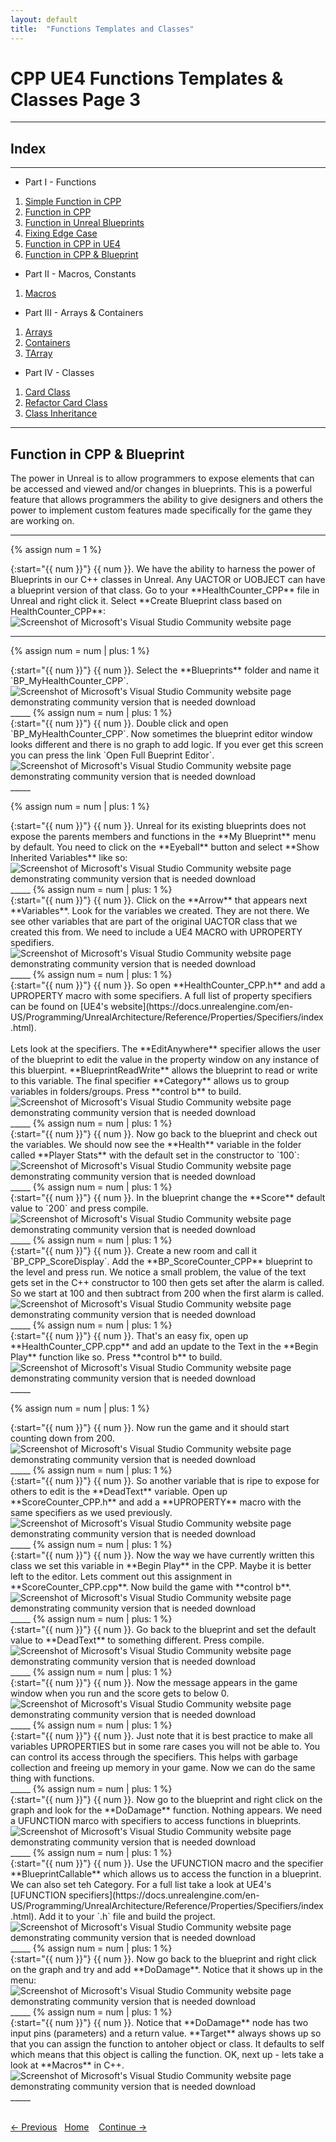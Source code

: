 ```yaml
---
layout: default
title:  "Functions Templates and Classes"
---
```


# CPP UE4 Functions Templates & Classes Page 3
_____ 

## Index
_____ 

* Part I - Functions
1. [Simple Function in CPP](CPP-UE4-Functions-Templates-Classes-1.html#simple-functions-in-cpp)
2. [Function in CPP](CPP-UE4-Functions-Templates-Classes-1.html#function-in-cpp)
3. [Function in Unreal Blueprints](CPP-UE4-Functions-Templates-Classes-1.html#function-in-unreal-blueprints)
4. [Fixing Edge Case](CPP-UE4-Functions-Templates-Classes-2.html#fixing-edge-case)
5. [Function in CPP in UE4](CPP-UE4-Functions-Templates-Classes-2.html#function-in-cpp-in-ue4)
6. [Function in CPP & Blueprint](CPP-UE4-Functions-Templates-Classes-3.html#function-in-cpp-&-blueprint)

* Part II - Macros, Constants
1. [Macros](CPP-UE4-Functions-Templates-Classes-4.html#macros)

* Part III - Arrays & Containers
1.  [Arrays](CPP-UE4-Functions-Templates-Classes-4.html#arrays)
2. [Containers](CPP-UE4-Functions-Templates-Classes-5.html#containers)
3. [TArray](CPP-UE4-Functions-Templates-Classes-5.html#tarray)

* Part IV - Classes
1. [Card Class](CPP-UE4-Functions-Templates-Classes-7.html#card-class)
2. [Refactor Card Class](CPP-UE4-Functions-Templates-Classes-8.html#refactor-card-class)
3. [Class Inheritance](CPP-UE4-Functions-Templates-Classes-8.html#class-inheritance-&-casting)

_____ 

## Function in CPP & Blueprint
The power in Unreal is to allow programmers to expose elements that can be accessed and viewed and/or changes in blueprints.  This is a powerful feature that allows programmers the ability to give designers and others the power to implement custom features made specifically for the game they are working on. 


_____ 
{% assign num = 1 %}
<div class = "row">
<div class="col-12 col-lg-4 col align-self-center">
<div markdown = "1">
{:start="{{ num }}"}
{{ num }}. We have the ability to harness the power of Blueprints in our C++ classes in Unreal.  Any UACTOR or UOBJECT can have a blueprint version of that class.  Go to your **HealthCounter_CPP** file in Unreal and right click it.  Select **Create Blueprint class based on HealthCounter_CPP**:
</div>
</div>
<div class="col-12 col-lg-8">
<img src="images/BPBasedOnCPP.jpg"  class= "img-fluid"  alt="Screenshot of Microsoft's Visual Studio Community website page">  
</div>
</div>

_____ 
{% assign num = num | plus: 1 %}
<div class = "row">
<div class="col-12 col-lg-4 col align-self-center">
<div markdown = "1">
{:start="{{ num }}"}
{{ num }}. Select the **Blueprints** folder and name it `BP_MyHealthCounter_CPP`.
</div>
</div>
<div class="col-12 col-lg-8">
<img src="images/NameBPInheritedCPP.jpg"  class= "img-fluid"  alt="Screenshot of Microsoft's Visual Studio Community website page demonstrating community version that is needed download">  
</div>
</div>
_____ 
{% assign num = num | plus: 1 %}
<div class = "row">
<div class="col-12 col-lg-4 col align-self-center">
<div markdown = "1">
{:start="{{ num }}"}
{{ num }}. Double click and open `BP_MyHealthCounter_CPP`. Now sometimes the blueprint editor window looks different and there is no graph to add logic.  If you ever get this screen you can press the link `Open Full Bueprint Editor`.
</div>
</div>
<div class="col-12 col-lg-8">
<img src="images/SmallBPEditor.jpg"  class= "img-fluid"  alt="Screenshot of Microsoft's Visual Studio Community website page demonstrating community version that is needed download">  
</div>
</div>
_____ 

{% assign num = num | plus: 1 %}
<div class = "row">
<div class="col-12 col-lg-4 col align-self-center">
<div markdown = "1">
{:start="{{ num }}"}
{{ num }}. Unreal for its existing blueprints does not expose the parents members and functions in the **My Blueprint** menu by default.  You need to click on the **Eyeball** button and select **Show Inherited Variables** like so:
</div>
</div>
<div class="col-12 col-lg-8">
<img src="images/ShowInheritedVariables.jpg"  class= "img-fluid"  alt="Screenshot of Microsoft's Visual Studio Community website page demonstrating community version that is needed download">  
</div>
</div>
_____ 
{% assign num = num | plus: 1 %}
<div class = "row">
<div class="col-12 col-lg-4 col align-self-center">
<div markdown = "1">
{:start="{{ num }}"}
{{ num }}. Click on the **Arrow** that appears next **Variables**. Look for the variables we created.  They are not there.  We see other variables that are part of the original UACTOR class that we created this from. We need to include a UE4 MACRO with UPROPERTY spedifiers. 
</div>
</div>
<div class="col-12 col-lg-8">
<img src="images/ClickOnVariablesArrow.jpg"  class= "img-fluid"  alt="Screenshot of Microsoft's Visual Studio Community website page demonstrating community version that is needed download">  
</div>
</div>
_____ 
{% assign num = num | plus: 1 %}
<div class = "row">
<div class="col-12 col-lg-4 col align-self-center">
<div markdown = "1">
{:start="{{ num }}"}
{{ num }}. So open **HealthCounter_CPP.h** and add a UPROPERTY macro with some specifiers.  A full list of property specifiers can be found on [UE4's website](https://docs.unrealengine.com/en-US/Programming/UnrealArchitecture/Reference/Properties/Specifiers/index.html).<br><br>Lets look at the specifiers.  The **EditAnywhere** specifier allows the user  of the blueprint to edit the value in the property window on any instance of this bluerpint. **BlueprintReadWrite** allows the blueprint to read or write to this variable.  The final specifier **Category** allows us to group variables in folders/groups. Press **control b** to build.
</div>
</div>
<div class="col-12 col-lg-8">
<img src="images/FirstUProperty.jpg"  class= "img-fluid"  alt="Screenshot of Microsoft's Visual Studio Community website page demonstrating community version that is needed download">  
</div>
</div>
_____ 
{% assign num = num | plus: 1 %}
<div class = "row">
<div class="col-12 col-lg-4 col align-self-center">
<div markdown = "1">
{:start="{{ num }}"}
{{ num }}. Now go back to the blueprint and check out the variables. We should now see the **Health** variable in the folder called **Player Stats** with the default set in the constructor to `100`:
</div>
</div>
<div class="col-12 col-lg-8">
<img src="images/ShowScoreInBP.jpg"  class= "img-fluid"  alt="Screenshot of Microsoft's Visual Studio Community website page demonstrating community version that is needed download">  
</div>
</div>
_____ 
{% assign num = num | plus: 1 %}
<div class = "row">
<div class="col-12 col-lg-4 col align-self-center">
<div markdown = "1">
{:start="{{ num }}"}
{{ num }}. In the blueprint change the **Score** default value to `200` and press compile.
</div>
</div>
<div class="col-12 col-lg-8">
<img src="images/ChangeDefaultValueTo200.jpg"  class= "img-fluid"  alt="Screenshot of Microsoft's Visual Studio Community website page demonstrating community version that is needed download">  
</div>
</div>
_____ 
{% assign num = num | plus: 1 %}
<div class = "row">
<div class="col-12 col-lg-4 col align-self-center">
<div markdown = "1">
{:start="{{ num }}"}
{{ num }}. Create a new room and call it `BP_CPP_ScoreDisplay`.  Add the **BP_ScoreCounter_CPP** blueprint to the level and press run.  We notice a small problem, the value of the text gets set in the C++ constructor to 100 then gets set after the alarm is called.  So we start at 100 and then subtract from 200 when the first alarm is called.
</div>
</div>
<div class="col-12 col-lg-8">
<img src="images/MiscountDown.gif"  class= "img-fluid"  alt="Screenshot of Microsoft's Visual Studio Community website page demonstrating community version that is needed download">  
</div>
</div>
_____ 
{% assign num = num | plus: 1 %}
<div class = "row">
<div class="col-12 col-lg-4 col align-self-center">
<div markdown = "1">
{:start="{{ num }}"}
{{ num }}. That's an easy fix, open up **HealthCounter_CPP.cpp** and add an update to the Text in the **Begin Play** function like so.  Press **control b** to build.
</div>
</div>
<div class="col-12 col-lg-8">
<img src="images/FixMiscountdown.jpg"  class= "img-fluid"  alt="Screenshot of Microsoft's Visual Studio Community website page demonstrating community version that is needed download">  
</div>
</div>
_____ 

{% assign num = num | plus: 1 %}
<div class = "row">
<div class="col-12 col-lg-4 col align-self-center">
<div markdown = "1">
{:start="{{ num }}"}
{{ num }}. Now run the game and it should start counting down from 200.
</div>
</div>
<div class="col-12 col-lg-8">
<img src="images/RunGame200Fix.gif"  class= "img-fluid"  alt="Screenshot of Microsoft's Visual Studio Community website page demonstrating community version that is needed download">  
</div>
</div>
_____ 
{% assign num = num | plus: 1 %}
<div class = "row">
<div class="col-12 col-lg-4 col align-self-center">
<div markdown = "1">
{:start="{{ num }}"}
{{ num }}. So another variable that is ripe to expose for others to edit is the **DeadText** variable.  Open up **ScoreCounter_CPP.h** and add a **UPROPERTY** macro with the same specifiers as we used previously.
</div>
</div>
<div class="col-12 col-lg-8">
<img src="images/AdMacroToDeadText.jpg"  class= "img-fluid"  alt="Screenshot of Microsoft's Visual Studio Community website page demonstrating community version that is needed download">  
</div>
</div>
_____ 
{% assign num = num | plus: 1 %}
<div class = "row">
<div class="col-12 col-lg-4 col align-self-center">
<div markdown = "1">
{:start="{{ num }}"}
{{ num }}. Now the way we have currently written this class we set this variable in **Begin Play** in the CPP.  Maybe it is better left to the editor.  Lets comment out this assignment in **ScoreCounter_CPP.cpp**. Now build the game with **control b**.
</div>
</div>
<div class="col-12 col-lg-8">
<img src="images/DontSetDeadTextInCPP.jpg"  class= "img-fluid"  alt="Screenshot of Microsoft's Visual Studio Community website page demonstrating community version that is needed download">  
</div>
</div>
_____ 
{% assign num = num | plus: 1 %}
<div class = "row">
<div class="col-12 col-lg-4 col align-self-center">
<div markdown = "1">
{:start="{{ num }}"}
{{ num }}. Go back to the blueprint and set the default value to **DeadText** to something different. Press compile.
</div>
</div>
<div class="col-12 col-lg-8">
<img src="images/SetNewDeadTextMessage.jpg"  class= "img-fluid"  alt="Screenshot of Microsoft's Visual Studio Community website page demonstrating community version that is needed download">  
</div>
</div>
_____ 
{% assign num = num | plus: 1 %}
<div class = "row">
<div class="col-12 col-lg-4 col align-self-center">
<div markdown = "1">
{:start="{{ num }}"}
{{ num }}. Now the message appears in the game window when you run and the score gets to below 0.
</div>
</div>
<div class="col-12 col-lg-8">
<img src="images/YaDeadAll.jpg"  class= "img-fluid"  alt="Screenshot of Microsoft's Visual Studio Community website page demonstrating community version that is needed download">  
</div>
</div>
_____ 
{% assign num = num | plus: 1 %}
<div class = "row">
<div class="col-12 col-lg-4 col align-self-center">
<div markdown = "1">
{:start="{{ num }}"}
{{ num }}. Just note that it is best practice to make all variables UPROPERTIES but in some rare cases you will not be able to.  You can control its access through the specifiers.  This helps with garbage collection and freeing up memory in your game.  Now we can do the same thing with functions. 
</div>
</div>
</div>
_____ 
{% assign num = num | plus: 1 %}
<div class = "row">
<div class="col-12 col-lg-4 col align-self-center">
<div markdown = "1">
{:start="{{ num }}"}
{{ num }}. Now go to the blueprint and right click on the graph and look for the **DoDamage** function.  Nothing appears.  We need a UFUNCTION marco with specifiers to access functions in blueprints.
</div>
</div>
<div class="col-12 col-lg-8">
<img src="images/TryCallingDoDamageFunction.jpg"  class= "img-fluid"  alt="Screenshot of Microsoft's Visual Studio Community website page demonstrating community version that is needed download">  
</div>
</div>
_____ 
{% assign num = num | plus: 1 %}
<div class = "row">
<div class="col-12 col-lg-4 col align-self-center">
<div markdown = "1">
{:start="{{ num }}"}
{{ num }}. Use the UFUNCTION macro and the specifier **BlueprintCallable** which allows us to access the function in a blueprint.  We can also set teh Category.  For a full list take a look at UE4's [UFUNCTION specifiers](https://docs.unrealengine.com/en-US/Programming/UnrealArchitecture/Reference/Properties/Specifiers/index.html). Add it to your `.h` file and build the project.
</div>
</div>
<div class="col-12 col-lg-8">
<img src="images/BluerintCallableDoDamage.jpg"  class= "img-fluid"  alt="Screenshot of Microsoft's Visual Studio Community website page demonstrating community version that is needed download">  
</div>
</div>
_____ 
{% assign num = num | plus: 1 %}
<div class = "row">
<div class="col-12 col-lg-4 col align-self-center">
<div markdown = "1">
{:start="{{ num }}"}
{{ num }}. Now go back to the blueprint and right click on the graph and try and add **DoDamage**.  Notice that it shows up in the menu:
</div>
</div>
<div class="col-12 col-lg-8">
<img src="images/DoDamageAppears.jpg"  class= "img-fluid"  alt="Screenshot of Microsoft's Visual Studio Community website page demonstrating community version that is needed download">  
</div>
</div>
_____ 
{% assign num = num | plus: 1 %}
<div class = "row">
<div class="col-12 col-lg-4 col align-self-center">
<div markdown = "1">
{:start="{{ num }}"}
{{ num }}. Notice that **DoDamage** node has two input pins (parameters) and a return value.  **Target** always shows up so that you can assign the function to antoher object or class.  It defaults to self which means that this object is calling the function. OK, next up - lets take a look at **Macros** in C++.
</div>
</div>
<div class="col-12 col-lg-8">
<img src="images/DoDamageNodeBP.jpg"  class= "img-fluid"  alt="Screenshot of Microsoft's Visual Studio Community website page demonstrating community version that is needed download">  
</div>
</div>
_____ 
<br><br>

[<- Previous](CPP-UE4-Functions-Templates-Classes-2.html)&nbsp;&nbsp;&nbsp;[Home](../index.html)&nbsp;&nbsp;&nbsp; [Continue ->](CPP-UE4-Functions-Templates-Classes-4.html)
<br />  
<br />  
<br />  

